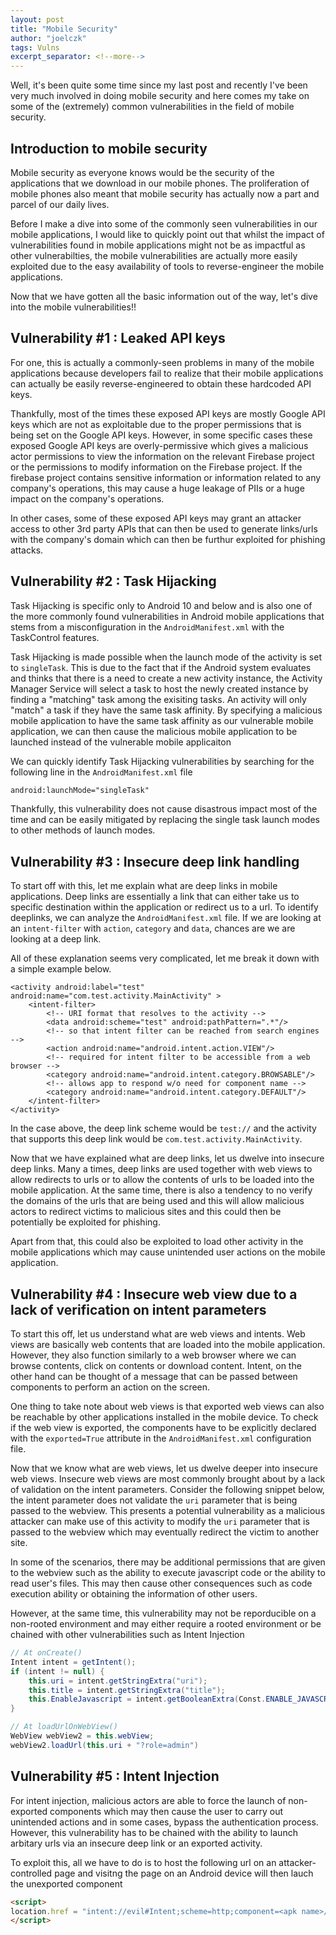 ```yaml
---
layout: post
title: "Mobile Security"
author: "joelczk"
tags: Vulns
excerpt_separator: <!--more-->
---
```


Well, it's been quite some time since my last post and recently I've been very much involved in doing mobile security and here comes my take on some of the (extremely) common vulnerabilities in the field of mobile security.
<!--more-->

## Introduction to mobile security
Mobile security as everyone knows would be the security of the applications that we download in our mobile phones. The proliferation of mobile phones also meant that mobile security has actually now a part and parcel of our daily lives. 

Before I make a dive into some of the commonly seen vulnerabilities in our mobile applications, I would like to quickly point out that whilst the impact of vulnerabilities found in mobile applications might not be as impactful as other vulnerabilties, the mobile vulnerabilities are actually more easily exploited due to the easy availability of tools to reverse-engineer the mobile applications.

Now that we have gotten all the basic information out of the way, let's dive into the mobile vulnerabilities!!

## Vulnerability #1 : Leaked API keys 
For one, this is actually a commonly-seen problems in many of the mobile applications because developers fail to realize that their mobile applications can actually be easily reverse-engineered to obtain these hardcoded API keys. 

Thankfully, most of the times these exposed API keys are mostly Google API keys which are not as exploitable due to the proper permissions that is being set on the Google API keys. However, in some specific cases these exposed Google API keys are overly-permissive which gives a malicious actor permissions to view the information on the relevant Firebase project or the permissions to modify information on the Firebase project. If the firebase project contains sensitive information or information related to any company's operations, this may cause a huge leakage of PIIs or a huge impact on the company's operations. 

In other cases, some of these exposed API keys may grant an attacker access to other 3rd party APIs that can then be used to generate links/urls with the company's domain which can then be furthur exploited for phishing attacks.

## Vulnerability #2 : Task Hijacking 
Task Hijacking is specific only to Android 10 and below and is also one of the more commonly found vulnerabilities in Android mobile applications that stems from a misconfiguration in the ```AndroidManifest.xml``` with the TaskControl features. 

Task Hijacking is made possible when the launch mode of the activity is set to ```singleTask```. This is due to the fact that if the Android system evaluates and thinks that there is a need to create a new activity instance, the Activity Manager Service will select a task to host the newly created instance by finding a "matching" task among the exisiting tasks. An activity will only "match" a task if they have the same task affinity. By specifying a malicious mobile application to have the same task affinity as our vulnerable mobile application, we can then cause the malicious mobile application to be launched instead of the vulnerable mobile applicaiton

We can quickly identify Task Hijacking vulnerabilities by searching for the following line in the ```AndroidManifest.xml``` file

```xml
android:launchMode="singleTask"
```

Thankfully, this vulnerability does not cause disastrous impact most of the time and can be easily mitigated by replacing the single task launch modes to other methods of launch modes.

## Vulnerability #3 : Insecure deep link handling
To start off with this, let me explain what are deep links in mobile applications. Deep links are essentially a link that can either take us to specific destination within the application or redirect us to a url. To identify deeplinks, we can analyze the ```AndroidManifest.xml``` file. If we are looking at an ```intent-filter``` with ```action```, ```category``` and ```data```, chances are we are looking at a deep link.

All of these explanation seems very complicated, let me break it down with a simple example below. 

```
<activity android:label="test" android:name="com.test.activity.MainActivity" >
    <intent-filter>
        <!-- URI format that resolves to the activity -->
        <data android:scheme="test" android:pathPattern=".*"/>
        <!-- so that intent filter can be reached from search engines -->
        <action android:name="android.intent.action.VIEW"/>
        <!-- required for intent filter to be accessible from a web browser -->
        <category android:name="android.intent.category.BROWSABLE"/>
        <!-- allows app to respond w/o need for component name -->
        <category android:name="android.intent.category.DEFAULT"/>
    </intent-filter>
</activity>
```

In the case above, the deep link scheme would be ```test://``` and the activity that supports this deep link would be ```com.test.activity.MainActivity```.

Now that we have explained what are deep links, let us dwelve into insecure deep links. Many a times, deep links are used together with web views to allow redirects to urls or to allow the contents of urls to be loaded into the mobile application. At the same time, there is also a tendency to no verify the domains of the urls that are being used and this will allow malicious actors to redirect victims to malicious sites and this could then be potentially be exploited for phishing.

Apart from that, this could also be exploited to load other activity in the mobile applications which may cause unintended user actions on the mobile application.

## Vulnerability #4 : Insecure web view due to a lack of verification on intent parameters
To start this off, let us understand what are web views and intents. Web views are basically web contents that are loaded into the mobile application. However, they also function similarly to a web browser where we can browse contents, click on contents or download content. Intent, on the other hand can be thought of a message that can be passed between components to perform an action on the screen.

One thing to take note about web views is that exported web views can also be reachable by other applications installed in the mobile device. To check if the web view is exported, the components have to be explicitly declared with the ```exported=True``` attribute in the ```AndroidManifest.xml``` configuration file.

Now that we know what are web views, let us dwelve deeper into insecure web views. Insecure web views are most commonly brought about by a lack of validation on the intent parameters. Consider the following snippet below, the intent parameter does not validate the ```uri``` parameter that is being passed to the webview. This presents a potential vulnerability as a malicious attacker can make use of this activity to modify the ```uri``` parameter that is passed to the webview which may eventually redirect the victim to another site.

In some of the scenarios, there may be additional permissions that are given to the webview such as the ability to execute javascript code or the ability to read user's files. This may then cause other consequences such as code execution ability or obtaining the information of other users.

However, at the same time, this vulnerability may not be reporducible on a non-rooted environment and may either require a rooted environment or be chained with other vulnerabilities such as Intent Injection

```java
// At onCreate()
Intent intent = getIntent();
if (intent != null) {
    this.uri = intent.getStringExtra("uri");
    this.title = intent.getStringExtra("title");
    this.EnableJavascript = intent.getBooleanExtra(Const.ENABLE_JAVASCRIPT, false);
}

// At loadUrlOnWebView()
WebView webView2 = this.webView;
webView2.loadUrl(this.uri + "?role=admin")
```

## Vulnerability #5 : Intent Injection
For intent injection, malicious actors are able to force the launch of non-exported components which may then cause the user to carry out unintended actions and in some cases, bypass the authentication process. However, this vulnerability has to be chained with the ability to launch arbitary urls via an insecure deep link or an exported activity.

To exploit this, all we have to do is to host the following url on an attacker-controlled page and visitng the page on an Android device will then lauch the unexported component

```html
<script>
location.href = "intent://evil#Intent;scheme=http;component=<apk name>/<unexported component name>;end";
</script>
```